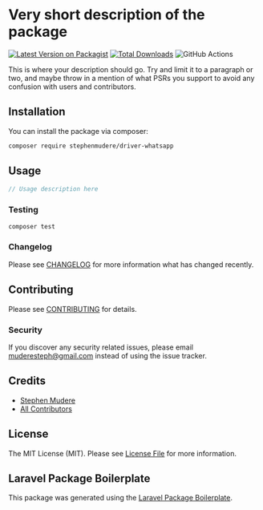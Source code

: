 # Very short description of the package

[![Latest Version on Packagist](https://img.shields.io/packagist/v/stephenmudere/driver-whatsapp.svg?style=flat-square)](https://packagist.org/packages/stephenmudere/driver-whatsapp)
[![Total Downloads](https://img.shields.io/packagist/dt/stephenmudere/driver-whatsapp.svg?style=flat-square)](https://packagist.org/packages/stephenmudere/driver-whatsapp)
![GitHub Actions](https://github.com/stephenmudere/driver-whatsapp/actions/workflows/main.yml/badge.svg)

This is where your description should go. Try and limit it to a paragraph or two, and maybe throw in a mention of what PSRs you support to avoid any confusion with users and contributors.

## Installation

You can install the package via composer:

```bash
composer require stephenmudere/driver-whatsapp
```

## Usage

```php
// Usage description here
```

### Testing

```bash
composer test
```

### Changelog

Please see [CHANGELOG](CHANGELOG.md) for more information what has changed recently.

## Contributing

Please see [CONTRIBUTING](CONTRIBUTING.md) for details.

### Security

If you discover any security related issues, please email muderesteph@gmail.com instead of using the issue tracker.

## Credits

-   [Stephen Mudere](https://github.com/stephenmudere)
-   [All Contributors](../../contributors)

## License

The MIT License (MIT). Please see [License File](LICENSE.md) for more information.

## Laravel Package Boilerplate

This package was generated using the [Laravel Package Boilerplate](https://laravelpackageboilerplate.com).
